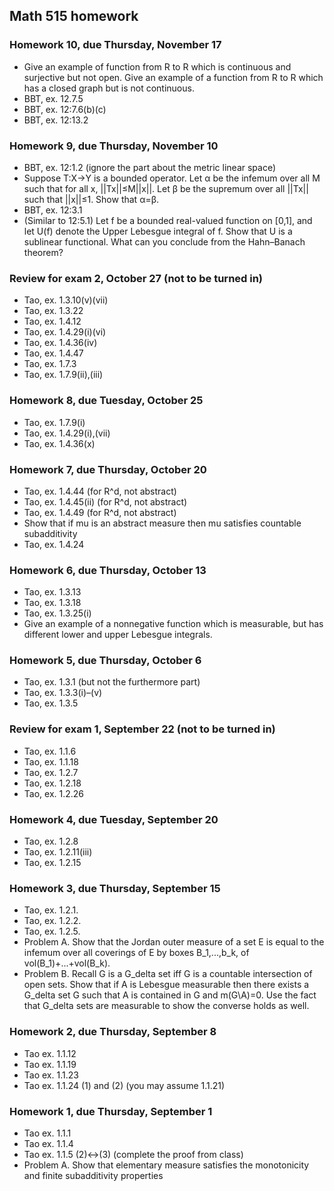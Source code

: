 ## Math 515 homework

### Homework 10, due Thursday, November 17

* Give an example of function from R to R which is continuous and surjective but not open. Give an example of a function from R to R which has a closed graph but is not continuous.
* BBT, ex. 12.7.5
* BBT, ex. 12:7.6(b)(c)
* BBT, ex. 12:13.2

### Homework 9, due Thursday, November 10

* BBT, ex. 12:1.2 (ignore the part about the metric linear space)
* Suppose T:X&rarr;Y is a bounded operator. Let &alpha; be the infemum over all M such that for all x, ||Tx||&le;M||x||. Let &beta; be the supremum over all ||Tx|| such that ||x||&le;1. Show that &alpha;=&beta;.
* BBT, ex. 12:3.1
* (Similar to 12:5.1) Let f be a bounded real-valued function on [0,1], and let U(f) denote the Upper Lebesgue integral of f. Show that U is a sublinear functional. What can you conclude from the Hahn&ndash;Banach theorem?

### Review for exam 2, October 27 (not to be turned in)

* Tao, ex. 1.3.10(v)(vii)
* Tao, ex. 1.3.22
* Tao, ex. 1.4.12
* Tao, ex. 1.4.29(i)(vi)
* Tao, ex. 1.4.36(iv)
* Tao, ex. 1.4.47
* Tao, ex. 1.7.3
* Tao, ex. 1.7.9(ii),(iii)

### Homework 8, due Tuesday, October 25

* Tao, ex. 1.7.9(i)
* Tao, ex. 1.4.29(i),(vii)
* Tao, ex. 1.4.36(x)

### Homework 7, due Thursday, October 20

* Tao, ex. 1.4.44 (for R^d, not abstract)
* Tao, ex. 1.4.45(ii) (for R^d, not abstract)
* Tao, ex. 1.4.49 (for R^d, not abstract)
* Show that if mu is an abstract measure then mu satisfies countable subadditivity
* Tao, ex. 1.4.24

### Homework 6, due Thursday, October 13

* Tao, ex. 1.3.13
* Tao, ex. 1.3.18
* Tao, ex. 1.3.25(i)
* Give an example of a nonnegative function which is measurable, but has different lower and upper Lebesgue integrals.

### Homework 5, due Thursday, October 6

* Tao, ex. 1.3.1 (but not the furthermore part)
* Tao, ex. 1.3.3(i)&ndash;(v)
* Tao, ex. 1.3.5

### Review for exam 1, September 22 (not to be turned in)

* Tao, ex. 1.1.6
* Tao, ex. 1.1.18
* Tao, ex. 1.2.7
* Tao, ex. 1.2.18
* Tao, ex. 1.2.26

### Homework 4, due Tuesday, September 20

* Tao, ex. 1.2.8
* Tao, ex. 1.2.11(iii)
* Tao, ex. 1.2.15

### Homework 3, due Thursday, September 15

* Tao, ex. 1.2.1.
* Tao, ex. 1.2.2.
* Tao, ex. 1.2.5.
* Problem A. Show that the Jordan outer measure of a set E is equal to the infemum over all coverings of E by boxes B\_1,...,b\_k, of vol(B\_1)+...+vol(B\_k).
* Problem B. Recall G is a G\_delta set iff G is a countable intersection of open sets. Show that if A is Lebesgue measurable then there exists a G\_delta set G such that A is contained in G and m(G\\A)=0. Use the fact that G\_delta sets are measurable to show the converse holds as well.

### Homework 2, due Thursday, September 8

* Tao ex. 1.1.12
* Tao ex. 1.1.19
* Tao ex. 1.1.23
* Tao ex. 1.1.24 (1) and (2) (you may assume 1.1.21)

### Homework 1, due Thursday, September 1

* Tao ex. 1.1.1
* Tao ex. 1.1.4
* Tao ex. 1.1.5 (2)&harr;(3) (complete the proof from class)
* Problem A. Show that elementary measure satisfies the monotonicity and finite subadditivity properties

